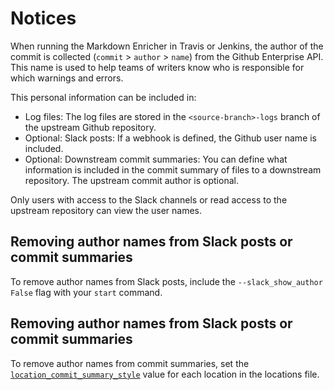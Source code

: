 <!--
# Copyright 2022, 2023 IBM Inc. All rights reserved
# SPDX-License-Identifier: Apache2.0
# Last updated: 2023-06-01
-->
# Notices

When running the Markdown Enricher in Travis or Jenkins, the author of the commit is collected (`commit` > `author` > `name`) from the Github Enterprise API. This name is used to help teams of writers know who is responsible for which warnings and errors.

This personal information can be included in:
* Log files: The log files are stored in the `<source-branch>-logs` branch of the upstream Github repository.
* Optional: Slack posts: If a webhook is defined, the Github user name is included.
* Optional: Downstream commit summaries: You can define what information is included in the commit summary of files to a downstream repository. The upstream commit author is optional.

Only users with access to the Slack channels or read access to the upstream repository can view the user names.

## Removing author names from Slack posts or commit summaries

To remove author names from Slack posts, include the `--slack_show_author False` flag with your `start` command.


## Removing author names from Slack posts or commit summaries

To remove author names from commit summaries, set the [`location_commit_summary_style`](setup.md) value for each location in the locations file.
